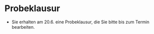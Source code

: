 # Probeklausur

* Sie erhalten am 20.6. eine Probeklausur, die Sie bitte bis zum Termin bearbeiten.  
